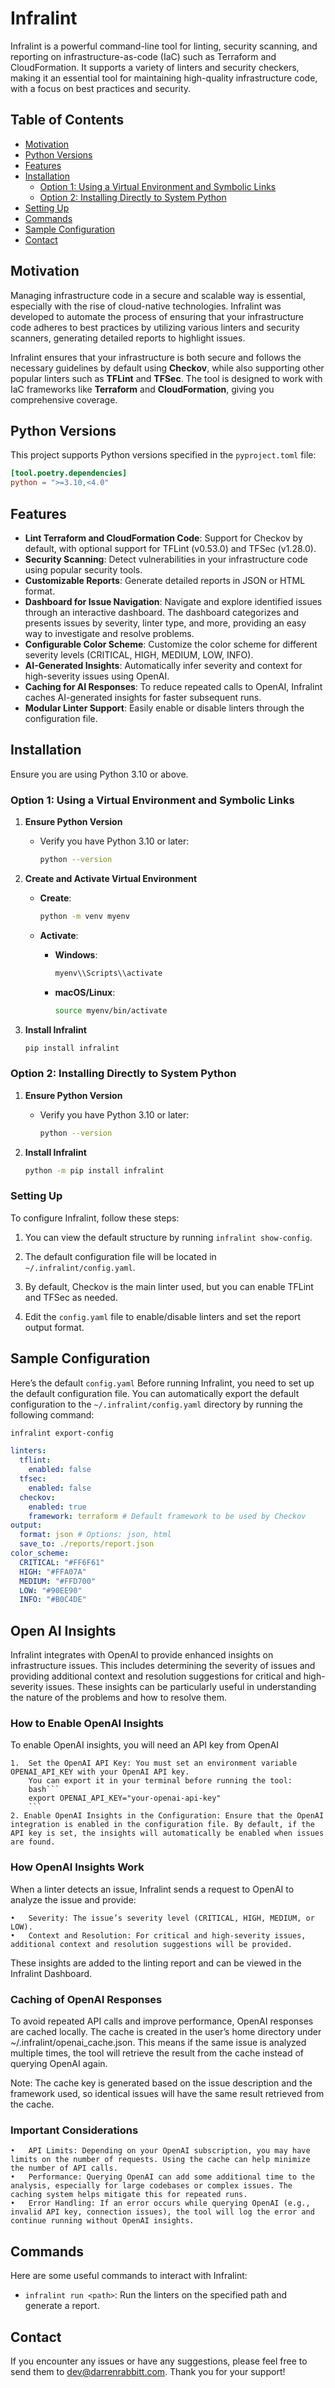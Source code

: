 # Infralint

Infralint is a powerful command-line tool for linting, security scanning, and reporting on infrastructure-as-code (IaC) such as Terraform and CloudFormation. It supports a variety of linters and security checkers, making it an essential tool for maintaining high-quality infrastructure code, with a focus on best practices and security.

## Table of Contents

- [Motivation](#motivation)
- [Python Versions](#python-versions)
- [Features](#features)
- [Installation](#installation)
  - [Option 1: Using a Virtual Environment and Symbolic Links](#option-1-using-a-virtual-environment-and-symbolic-links)
  - [Option 2: Installing Directly to System Python](#option-2-installing-directly-to-system-python)
- [Setting Up](#setting-up)
- [Commands](#commands)
- [Sample Configuration](#sample-configuration)
- [Contact](#contact)

## Motivation

Managing infrastructure code in a secure and scalable way is essential, especially with the rise of cloud-native technologies. Infralint was developed to automate the process of ensuring that your infrastructure code adheres to best practices by utilizing various linters and security scanners, generating detailed reports to highlight issues.

Infralint ensures that your infrastructure is both secure and follows the necessary guidelines by default using **Checkov**, while also supporting other popular linters such as **TFLint** and **TFSec**. The tool is designed to work with IaC frameworks like **Terraform** and **CloudFormation**, giving you comprehensive coverage.

## Python Versions

This project supports Python versions specified in the `pyproject.toml` file:

```toml
[tool.poetry.dependencies]
python = ">=3.10,<4.0"
```

## Features

- **Lint Terraform and CloudFormation Code**: Support for Checkov by default, with optional support for TFLint (v0.53.0) and TFSec (v1.28.0).
- **Security Scanning**: Detect vulnerabilities in your infrastructure code using popular security tools.
- **Customizable Reports**: Generate detailed reports in JSON or HTML format.
- **Dashboard for Issue Navigation**: Navigate and explore identified issues through an interactive dashboard. The dashboard categorizes and presents issues by severity, linter type, and more, providing an easy way to investigate and resolve problems.
- **Configurable Color Scheme**: Customize the color scheme for different severity levels (CRITICAL, HIGH, MEDIUM, LOW, INFO).
- **AI-Generated Insights**: Automatically infer severity and context for high-severity issues using OpenAI.
- **Caching for AI Responses**: To reduce repeated calls to OpenAI, Infralint caches AI-generated insights for faster subsequent runs.
- **Modular Linter Support**: Easily enable or disable linters through the configuration file.

## Installation

Ensure you are using Python 3.10 or above.

### Option 1: Using a Virtual Environment and Symbolic Links

1. **Ensure Python Version**

   - Verify you have Python 3.10 or later:
     ```bash
     python --version
     ```

2. **Create and Activate Virtual Environment**

   - **Create**:

     ```bash
     python -m venv myenv
     ```

   - **Activate**:
     - **Windows**:
       ```bash
       myenv\\Scripts\\activate
       ```
     - **macOS/Linux**:
       ```bash
       source myenv/bin/activate
       ```

3. **Install Infralint**
   ```bash
   pip install infralint
   ```

### Option 2: Installing Directly to System Python

1. **Ensure Python Version**

   - Verify you have Python 3.10 or later:
     ```bash
     python --version
     ```

2. **Install Infralint**
   ```bash
   python -m pip install infralint
   ```

### Setting Up

To configure Infralint, follow these steps:

1. You can view the default structure by running `infralint show-config`.

2. The default configuration file will be located in `~/.infralint/config.yaml`.

3. By default, Checkov is the main linter used, but you can enable TFLint and TFSec as needed.

4. Edit the `config.yaml` file to enable/disable linters and set the report output format.

## Sample Configuration

Here’s the default `config.yaml`
Before running Infralint, you need to set up the default configuration file. You can automatically export the default configuration to the `~/.infralint/config.yaml` directory by running the following command:

```bash
infralint export-config
```

```yaml
linters:
  tflint:
    enabled: false
  tfsec:
    enabled: false
  checkov:
    enabled: true
    framework: terraform # Default framework to be used by Checkov
output:
  format: json # Options: json, html
  save_to: ./reports/report.json
color_scheme:
  CRITICAL: "#FF6F61"
  HIGH: "#FFA07A"
  MEDIUM: "#FFD700"
  LOW: "#90EE90"
  INFO: "#B0C4DE"
```

## Open AI Insights

Infralint integrates with OpenAI to provide enhanced insights on infrastructure issues. This includes determining the severity of issues and providing additional context and resolution suggestions for critical and high-severity issues. These insights can be particularly useful in understanding the nature of the problems and how to resolve them.

### How to Enable OpenAI Insights

To enable OpenAI insights, you will need an API key from OpenAI

    1.	Set the OpenAI API Key: You must set an environment variable OPENAI_API_KEY with your OpenAI API key.
     	You can export it in your terminal before running the tool:
        bash```
        export OPENAI_API_KEY="your-openai-api-key"
        ```
    2. Enable OpenAI Insights in the Configuration: Ensure that the OpenAI integration is enabled in the configuration file. By default, if the API key is set, the insights will automatically be enabled when issues are found.

### How OpenAI Insights Work

When a linter detects an issue, Infralint sends a request to OpenAI to analyze the issue and provide:

    •	Severity: The issue’s severity level (CRITICAL, HIGH, MEDIUM, or LOW).
    •	Context and Resolution: For critical and high-severity issues, additional context and resolution suggestions will be provided.

These insights are added to the linting report and can be viewed in the Infralint Dashboard.

### Caching of OpenAI Responses

To avoid repeated API calls and improve performance, OpenAI responses are cached locally. The cache is created in the user’s home directory under ~/.infralint/openai_cache.json. This means if the same issue is analyzed multiple times, the tool will retrieve the result from the cache instead of querying OpenAI again.

Note: The cache key is generated based on the issue description and the framework used, so identical issues will have the same result retrieved from the cache.

### Important Considerations

    •	API Limits: Depending on your OpenAI subscription, you may have limits on the number of requests. Using the cache can help minimize the number of API calls.
    •	Performance: Querying OpenAI can add some additional time to the analysis, especially for large codebases or complex issues. The caching system helps mitigate this for repeated runs.
    •	Error Handling: If an error occurs while querying OpenAI (e.g., invalid API key, connection issues), the tool will log the error and continue running without OpenAI insights.

## Commands

Here are some useful commands to interact with Infralint:

- `infralint run <path>`: Run the linters on the specified path and generate a report.

## Contact

If you encounter any issues or have any suggestions, please feel free to send them to dev@darrenrabbitt.com. Thank you for your support!
